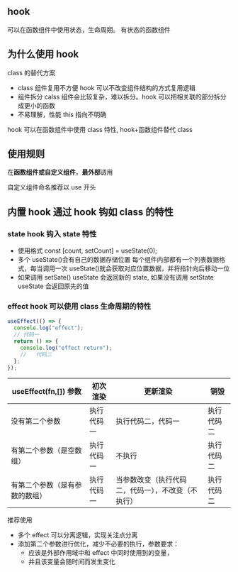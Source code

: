 ## hook

可以在函数组件中使用状态，生命周期。 有状态的函数组件

## 为什么使用 hook

class 的替代方案

- class 组件复用不方便
  hook 可以不改变组件结构的方式复用逻辑
- 组件拆分
  calss 组件会比较复杂，难以拆分。hook 可以把相关联的部分拆分成更小的函数
- 不易理解，性能
  this 指向不明确

hook 可以在函数组件中使用 class 特性, hook+函数组件替代 class

## 使用规则

在**函数组件或自定义组件**，**最外部**调用

自定义组件命名推荐以 use 开头

## 内置 hook 通过 hook 钩如 class 的特性

### state hook 钩入 state 特性

- 使用格式 const [count, setCount] = useState(0);
- 多个 useState()会有自己的数据存储位置
  每个组件内部都有一个列表数据格式，每当调用一次 useState()就会获取对应位置数据，并将指针向后移动一位
- 如果调用 setSate() useState 会返回新的 state, 如果没有调用 setState useState 会返回原先的值

### effect hook 可以使用 class 生命周期的特性

```js
useEffect(() => {
  console.log("effect");
  // 代码一
  return () => {
    console.log("effect return");
    //   代码二
  };
});
```

| useEffect(fn,[]) 参数          | 初次渲染   | 更新渲染                                           | 销毁       |
| ------------------------------ | ---------- | -------------------------------------------------- | ---------- |
| 没有第二个参数                 | 执行代码一 | 执行代码二，代码一                                 | 执行代码二 |
| 有第二个参数（是空数组）       | 执行代码一 | 不执行                                             | 执行代码二 |
| 有第二个参数（是有参数的数组） | 执行代码一 | 当参数改变（执行代码二，代码一），不改变（不执行） | 执行代码二 |

推荐使用

- 多个 effect 可以分离逻辑，实现关注点分离
- 添加第二个参数进行优化，减少不必要的执行，参数要求：
  - 应该是外部作用域中和 effect 中同时使用到的变量，
  - 并且该变量会随时间而发生变化
